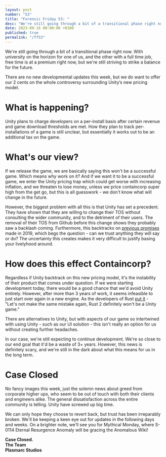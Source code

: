 ```yaml
---
layout: post
number: "53"
title: "Forensic Friday 53: "
desc: "We're still going through a bit of a transitional phase right now. With university on the horizon for one of us, and the other with a full time job, free time is at a premium right now, but we're still striving to strike a balance for the future."
date: 2023-09-16 00:00:00 +0100
published: true 
permalink: "/ff53"
---
```


We're still going through a bit of a transitional phase right now. With university on the horizon for one of us, and the other with a full time job, free time is at a premium right now, but we're still striving to strike a balance for the future.

There are no new developmental updates this week, but we do want to offer our 2 cents on the whole controversy surrounding Unity’s new pricing model.

# What is happening?
Unity plans to charge developers on a per-install basis after certain revenue and game download thresholds are met. How they plan to track per-installations of a game is still unclear, but essentially it works out to be an additional tax on the game.

# What's our view?

If we release the game, we are basically saying this won't be a successful game. Which means why work on it? And if we want it to be a successful game, we enter the Unity pricing trap which could get worse with increasing inflation, and we threaten to lose money, unless we price containcorp super high from the get go, but this is all guesswork - we don't know what will change in the future. 

However, the biggest problem with all this is that Unity has set a precedent. They have shown that they are willing to change their TOS without consulting the wider community, and to the detriment of their users. The removal of their TOS from Github before this change shows they probably saw a backlash coming. Furthermore, this backtracks on [previous promises](https://blog.unity.com/community/updated-terms-of-service-and-commitment-to-being-an-open-platform) made in 2019, which begs the question - can we trust anything they will say or do? The uncertainty this creates makes it very difficult to justify basing your livelyhood around.

# How does this effect Containcorp?

Regardless if Unity backtrack on this new pricing model, it's the instability of their product that comes under question. If we were starting development today, there would be a good chance that we'd avoid Unity entirely. However, after more than 3 years of work, it seems infeasible to just start over again in a new engine. As the developers of Rust [put it](https://garry.net/posts/unity-can-get-fucked) - "Let's not make the same mistake again, Rust 2 definitely won't be a Unity game."

There are alternatives to Unity, but with aspects of our game so intertwined with using Unity - such as our UI solution - this isn't really an option for us without creating further headaches.

In our case, we're still expecting to continue development. We're so close to our end goal that it'd be a waste of 3+ years. However, this news is definitely scary, and we're still in the dark about what this means for us in the long term.

# Case Closed

No fancy images this week, just the solemn news about greed from corporate higher ups, who seem to be out of touch with both their clients and engineers alike. The general dissatisfaction across the entire community is telling. Unity have screwed up big time. 

We can only hope they choose to revert back, but trust has been irreparably broken. We'll be keeping a keen eye out for updates in the following days and weeks. On a brighter note, we'll see you for Mythical Monday, where S-0114 Eternal Resurgence Anomaly will be gracing the Anomalous Wiki!

**Case Closed.**\
**The Team**\
**Plasmarc Studios**